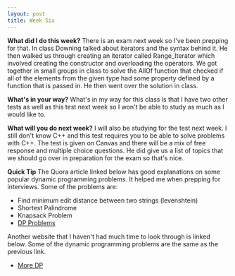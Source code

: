 ```yaml
---
layout: post
title: Week Six
---
```


**What did I do this week?**
There is an exam next week so I've been prepping for that. In class Downing talked about iterators and the syntax behind it. He then walked us through creating an iterator called Range_Iterator which involved creating the constructor and overloading the operators. We got together in small groups in class to solve the AllOf function that checked if all of the elements from the given type had some property defined by a function that is passed in. He then went over the solution in class.

**What's in your way?**
What's in my way for this class is that I have two other tests as well as this test next week so I won't be able to study as much as I would like to. 

**What will you do next week?**
I will also be studying for the test next week. I still don't know C++ and this test requires you to be able to solve problems with C++. The test is given on Canvas and there will be a mix of free response and multiple choice questions. He did give us a list of topics that we should go over in preparation for the exam so that's nice.

**Quick Tip**
The Quora article linked below has good explanations on some popular dynamic programming problems. It helped me when prepping for interviews. Some of the problems are:
* Find minimum edit distance between two strings (levenshtein)
* Shortest Palindrome
* Knapsack Problem
* [DP Problems](https://www.quora.com/What-are-the-top-10-most-popular-dynamic-programming-problems-among-interviewers)

Another website that I haven't had much time to look through is linked below. Some of the dynamic programming problems are the same as the previous link.
* [More DP](https://people.cs.clemson.edu/~bcdean/dp_practice/)
